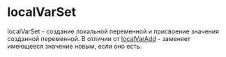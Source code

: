 # localVarSet

localVarSet - создание локальной переменной и присвоение значения созданной переменной. В отличии от [localVarAdd](/docs-test/admin/localvar/localvaradd) - заменяет имеющееся значение новым, если оно есть.





